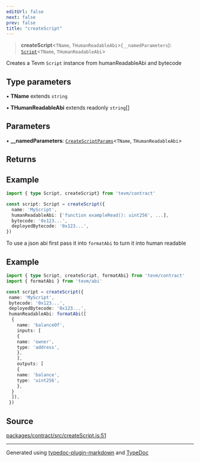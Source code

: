 ```yaml
---
editUrl: false
next: false
prev: false
title: "createScript"
---
```


> **createScript**\<`TName`, `THumanReadableAbi`\>(`__namedParameters`): [`Script`](/generated/tevm/contract/type-aliases/script/)\<`TName`, `THumanReadableAbi`\>

Creates a Tevm `Script` instance from humanReadableAbi and bytecode

## Type parameters

▪ **TName** extends `string`

▪ **THumanReadableAbi** extends readonly `string`[]

## Parameters

▪ **\_\_namedParameters**: [`CreateScriptParams`](/generated/tevm/contract/type-aliases/createscriptparams/)\<`TName`, `THumanReadableAbi`\>

## Returns

## Example

```typescript
import { type Script, createScript} from 'tevm/contract'

const script: Script = createScript({
  name: 'MyScript',
  humanReadableAbi: ['function exampleRead(): uint256', ...],
  bytecode: '0x123...',
  deployedBytecode: '0x123...',
})
```

To use a json abi first pass it into `formatAbi` to turn it into human readable

## Example

```typescript
import { type Script, createScript, formatAbi} from 'tevm/contract'
import { formatAbi } from 'tevm/abi'

const script = createScript({
 name: 'MyScript',
 bytecode: '0x123...',
 deployedBytecode: '0x123...',
 humanReadableAbi: formatAbi([
  {
    name: 'balanceOf',
    inputs: [
    {
    name: 'owner',
    type: 'address',
    },
    ],
    outputs: [
    {
    name: 'balance',
    type: 'uint256',
    },
  }
  ]),
 })
 ```

## Source

[packages/contract/src/createScript.js:51](https://github.com/evmts/tevm-monorepo/blob/main/packages/contract/src/createScript.js#L51)

***
Generated using [typedoc-plugin-markdown](https://www.npmjs.com/package/typedoc-plugin-markdown) and [TypeDoc](https://typedoc.org/)
